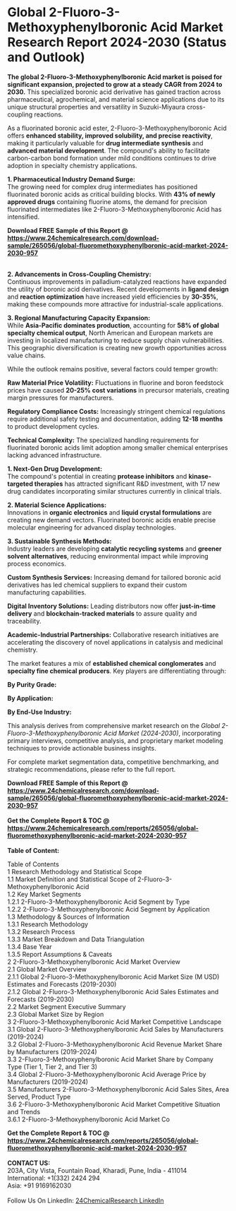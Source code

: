 <h1>Global 2-Fluoro-3-Methoxyphenylboronic Acid Market Research Report 2024-2030 (Status and Outlook)</h1><p><strong>The global 2-Fluoro-3-Methoxyphenylboronic Acid market is poised for significant expansion, projected to grow at a steady CAGR from 2024 to 2030.</strong> This specialized boronic acid derivative has gained traction across pharmaceutical, agrochemical, and material science applications due to its unique structural properties and versatility in Suzuki-Miyaura cross-coupling reactions.</p><p>As a fluorinated boronic acid ester, 2-Fluoro-3-Methoxyphenylboronic Acid offers <strong>enhanced stability, improved solubility, and precise reactivity</strong>, making it particularly valuable for <strong>drug intermediate synthesis</strong> and <strong>advanced material development</strong>. The compound's ability to facilitate carbon-carbon bond formation under mild conditions continues to drive adoption in specialty chemistry applications.</p><p><strong>1. Pharmaceutical Industry Demand Surge:</strong><br>
The growing need for complex drug intermediates has positioned fluorinated boronic acids as critical building blocks. With <strong>43% of newly approved drugs</strong> containing fluorine atoms, the demand for precision fluorinated intermediates like 2-Fluoro-3-Methoxyphenylboronic Acid has intensified.</p><div><b>Download FREE Sample of this Report @ 
            <a href="https://www.24chemicalresearch.com/download-sample/265056/global-fluoromethoxyphenylboronic-acid-market-2024-2030-957">
            https://www.24chemicalresearch.com/download-sample/265056/global-fluoromethoxyphenylboronic-acid-market-2024-2030-957</a></b></div><br><p><strong>2. Advancements in Cross-Coupling Chemistry:</strong><br>
Continuous improvements in palladium-catalyzed reactions have expanded the utility of boronic acid derivatives. Recent developments in <strong>ligand design</strong> and <strong>reaction optimization</strong> have increased yield efficiencies by <strong>30-35%</strong>, making these compounds more attractive for industrial-scale applications.</p><p><strong>3. Regional Manufacturing Capacity Expansion:</strong><br>
While <strong>Asia-Pacific dominates production</strong>, accounting for <strong>58% of global specialty chemical output</strong>, North American and European markets are investing in localized manufacturing to reduce supply chain vulnerabilities. This geographic diversification is creating new growth opportunities across value chains.</p><p>While the outlook remains positive, several factors could temper growth:</p><p><strong>Raw Material Price Volatility:</strong> Fluctuations in fluorine and boron feedstock prices have caused <strong>20-25% cost variations</strong> in precursor materials, creating margin pressures for manufacturers.</p><p><strong>Regulatory Compliance Costs:</strong> Increasingly stringent chemical regulations require additional safety testing and documentation, adding <strong>12-18 months</strong> to product development cycles.</p><p><strong>Technical Complexity:</strong> The specialized handling requirements for fluorinated boronic acids limit adoption among smaller chemical enterprises lacking advanced infrastructure.</p><p><strong>1. Next-Gen Drug Development:</strong><br>
The compound's potential in creating <strong>protease inhibitors</strong> and <strong>kinase-targeted therapies</strong> has attracted significant R&amp;D investment, with 17 new drug candidates incorporating similar structures currently in clinical trials.</p><p><strong>2. Material Science Applications:</strong><br>
Innovations in <strong>organic electronics</strong> and <strong>liquid crystal formulations</strong> are creating new demand vectors. Fluorinated boronic acids enable precise molecular engineering for advanced display technologies.</p><p><strong>3. Sustainable Synthesis Methods:</strong><br>
Industry leaders are developing <strong>catalytic recycling systems</strong> and <strong>greener solvent alternatives</strong>, reducing environmental impact while improving process economics.</p><p><strong>Custom Synthesis Services:</strong> Increasing demand for tailored boronic acid derivatives has led chemical suppliers to expand their custom manufacturing capabilities.</p><p><strong>Digital Inventory Solutions:</strong> Leading distributors now offer <strong>just-in-time delivery</strong> and <strong>blockchain-tracked materials</strong> to assure quality and traceability.</p><p><strong>Academic-Industrial Partnerships:</strong> Collaborative research initiatives are accelerating the discovery of novel applications in catalysis and medicinal chemistry.</p><p>The market features a mix of <strong>established chemical conglomerates</strong> and <strong>specialty fine chemical producers</strong>. Key players are differentiating through:</p><p><strong>By Purity Grade:</strong></p><p><strong>By Application:</strong></p><p><strong>By End-Use Industry:</strong></p><p>This analysis derives from comprehensive market research on the <em>Global 2-Fluoro-3-Methoxyphenylboronic Acid Market (2024-2030)</em>, incorporating primary interviews, competitive analysis, and proprietary market modeling techniques to provide actionable business insights.</p><p>For complete market segmentation data, competitive benchmarking, and strategic recommendations, please refer to the full report.</p><div><b>Download FREE Sample of this Report @ 
            <a href="https://www.24chemicalresearch.com/download-sample/265056/global-fluoromethoxyphenylboronic-acid-market-2024-2030-957">
            https://www.24chemicalresearch.com/download-sample/265056/global-fluoromethoxyphenylboronic-acid-market-2024-2030-957</a></b></div><br><div><b>Get the Complete Report & TOC @ 
            <a href="https://www.24chemicalresearch.com/reports/265056/global-fluoromethoxyphenylboronic-acid-market-2024-2030-957">
            https://www.24chemicalresearch.com/reports/265056/global-fluoromethoxyphenylboronic-acid-market-2024-2030-957</a></b></div><br>
            <b>Table of Content:</b><p>Table of Contents<br />
1 Research Methodology and Statistical Scope<br />
1.1 Market Definition and Statistical Scope of 2-Fluoro-3-Methoxyphenylboronic Acid<br />
1.2 Key Market Segments<br />
1.2.1 2-Fluoro-3-Methoxyphenylboronic Acid Segment by Type<br />
1.2.2 2-Fluoro-3-Methoxyphenylboronic Acid Segment by Application<br />
1.3 Methodology & Sources of Information<br />
1.3.1 Research Methodology<br />
1.3.2 Research Process<br />
1.3.3 Market Breakdown and Data Triangulation<br />
1.3.4 Base Year<br />
1.3.5 Report Assumptions & Caveats<br />
2 2-Fluoro-3-Methoxyphenylboronic Acid Market Overview<br />
2.1 Global Market Overview<br />
2.1.1 Global 2-Fluoro-3-Methoxyphenylboronic Acid Market Size (M USD) Estimates and Forecasts (2019-2030)<br />
2.1.2 Global 2-Fluoro-3-Methoxyphenylboronic Acid Sales Estimates and Forecasts (2019-2030)<br />
2.2 Market Segment Executive Summary<br />
2.3 Global Market Size by Region<br />
3 2-Fluoro-3-Methoxyphenylboronic Acid Market Competitive Landscape<br />
3.1 Global 2-Fluoro-3-Methoxyphenylboronic Acid Sales by Manufacturers (2019-2024)<br />
3.2 Global 2-Fluoro-3-Methoxyphenylboronic Acid Revenue Market Share by Manufacturers (2019-2024)<br />
3.3 2-Fluoro-3-Methoxyphenylboronic Acid Market Share by Company Type (Tier 1, Tier 2, and Tier 3)<br />
3.4 Global 2-Fluoro-3-Methoxyphenylboronic Acid Average Price by Manufacturers (2019-2024)<br />
3.5 Manufacturers 2-Fluoro-3-Methoxyphenylboronic Acid Sales Sites, Area Served, Product Type<br />
3.6 2-Fluoro-3-Methoxyphenylboronic Acid Market Competitive Situation and Trends<br />
3.6.1 2-Fluoro-3-Methoxyphenylboronic Acid Market Co</p><div><b>Get the Complete Report & TOC @ 
            <a href="https://www.24chemicalresearch.com/reports/265056/global-fluoromethoxyphenylboronic-acid-market-2024-2030-957">
            https://www.24chemicalresearch.com/reports/265056/global-fluoromethoxyphenylboronic-acid-market-2024-2030-957</a></b></div><br><b>CONTACT US:</b><br>
            203A, City Vista, Fountain Road, Kharadi, Pune, India - 411014<br>
            International: +1(332) 2424 294<br>
            Asia: +91 9169162030 <br><br>
            Follow Us On LinkedIn: <a href="https://www.linkedin.com/company/24chemicalresearch/">24ChemicalResearch LinkedIn</a>